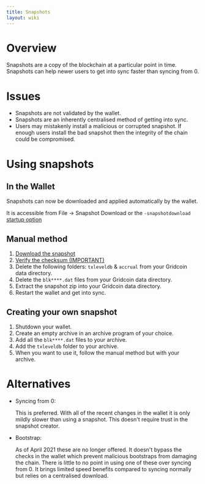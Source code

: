 ```yaml
---
title: Snapshots
layout: wiki
---
```


# Overview
Snapshots are a copy of the blockchain at a particular point in time.
Snapshots can help newer users to get into sync faster than syncing from 0.

# Issues
* Snapshots are not validated by the wallet.
* Snapshots are an inherently centralised method of getting into sync.
* Users may mistakenly install a malicious or corrupted snapshot. 
If enough users install the bad snapshot then the integrity of the chain could be compromised.

# Using snapshots
## In the Wallet
Snapshots can now be downloaded and applied automatically by the wallet.

It is accessible from File -> Snapshot Download or the `-snapshotdownload` [startup option](cmd-options "wikilink")

## Manual method
1. [Download the snapshot](https://snapshot.gridcoin.us/snapshot.zip)
2. [Verify the checksum (IMPORTANT)](https://snapshot.gridcoin.us/snapshot.zip.sha256)
3. Delete the following folders: `txleveldb` & `accrual` from your Gridcoin data directory.
4. Delete the `blk****.dat` files from your Gridcoin data directory.
5. Extract the snapshot zip into your Gridcoin data directory.
6. Restart the wallet and get into sync.

## Creating your own snapshot
1. Shutdown your wallet.
2. Create an empty archive in an archive program of your choice.
3. Add all the `blk****.dat` files to your archive.
4. Add the `txleveldb` folder to your archive.
5. When you want to use it, follow the manual method but with your archive.

# Alternatives
* Syncing from 0:
  
  This is preferred. With all of the recent changes in the wallet it is only mildly slower than using a snapshot.
  This doesn't require trust in the snapshot creator.
* Bootstrap:
  
  As of April 2021 these are no longer offered.
  It doesn't bypass the checks in the wallet which prevent malicious bootstraps from damaging the chain.
  There is little to no point in using one of these over syncing from 0. 
  It brings limited speed benefits compared to syncing normally but relies on a centralised download.
